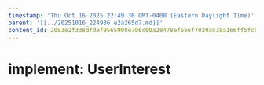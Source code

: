 ```yaml
---
timestamp: 'Thu Oct 16 2025 22:49:36 GMT-0400 (Eastern Daylight Time)'
parent: '[[../20251016_224936.e2a265d7.md]]'
content_id: 2083e2f338dfdef9565908e706c00a28478ef666f7020a538a166ff5fcbba17e
---
```


# implement: UserInterest
